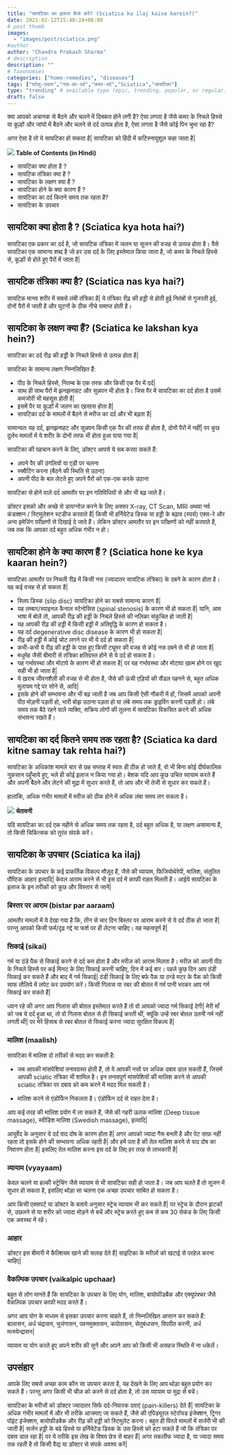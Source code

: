 ```yaml
---
title: "सायटिका का इलाज कैसे करें? (Sciatica ka ilaj kaise karein?)"
date: 2021-02-12T15:40:24+06:00
# post thumb
images:
  - "images/post/sciatica.png"
#author
author: "Chandra Prakash Sharma"
# description
description: ""
# Taxonomies
categories: ["home-remedies", "diseases"]
tags: ["घरेलु-उपाय","नस-का-दर्द","कमर-दर्द","Sciatica","सायटिका"]
type: "trending" # available type (epic, trending, popular, or regular)
draft: false
---
```


क्या आपको अचानक से बैठने और चलने में दिक्कत होने लगी है? ऐसा लगता है जैसे कमर के निचले हिस्से या कूल्हों और जांघो में बैठने और चलने से दर्द उत्पन्न होता है, ऐसा लगता है जैसे कोई पिन चुभा रहा है? 

अगर ऐसा है तो ये सायटिका हो सकता है| सायटिका को हिंदी में कटिस्नायुशूल कहा जाता है| 

<div class="toc-mak">
<img src="../../../images/pencil.png">
<b>Table of Contents (in Hindi)</b>
<ul>
<li>सायटिका क्या होता है ?</li>
<li>सायटिक तंत्रिका क्या है ?</li>
<li>सायटिका के लक्षण क्या हैं ?</li>
<li>सायटिका होने के क्या कारण हैं ?</li>
<li>सायटिका का दर्द कितने समय तक रहता है?</li>
<li>सायटिका के उपचार</li>
</ul>
</div>

## सायटिका क्या होता है ? (Sciatica kya hota hai?)

सायटिका एक प्रकार का दर्द है, जो सायटिक तंत्रिका में जलन या सूजन की वजह से उत्पन्न होता है। वैसे सायटिका एक सामान्य शब्द है जो हर उस दर्द के लिए इस्तेमाल किया जाता है, जो कमर के निचले हिस्से से, कूल्हों से होते हुए पैरों में जाता है| 

## सायटिक तंत्रिका क्या है? (Sciatica nas kya hai?)

सायटिक मानव शरीर में सबसे लंबी तंत्रिका है| ये तंत्रिका रीढ़ की हड्डी से होती हुई नितंबों से गुजरती हुई, दोनों पैरों में जाती है और घुटनों के ठीक नीचे समाप्त होती है।


## सायटिका के लक्षण क्या हैं? (Sciatica ke lakshan kya hein?)

सायटिका का दर्द रीढ़ की हड्डी के निचले हिस्से से उत्पन्न होता है| 

सायटिका के सामान्य लक्षण निम्नलिखित हैं:
* पीठ के निचले हिस्से, नितम्ब के एक तरफ और किसी एक पैर में दर्द| 
* साथ ही साथ पैरों में झनझनाहट और सुन्नपन भी होता है। जिस पैर में सायटिका का दर्द होता है उसमें कमजोरी भी महसूस होती है| 
* इसमें पैर या कूल्हों में जलन का एहसास होता है| 
* सायटिका दर्द के मामलों में बैठने से मरीज का दर्द और भी बढ़ता है| 

सामान्यतः यह दर्द, झनझनाहट और सुन्नपन किसी एक पैर की तरफ ही होता है, दोनों पैरों में नहीं|  पर कुछ दुर्लभ मामलों में ये शरीर के दोनों तरफ भी होता हुआ पाया गया है| 

सायटिका की पहचान करने के लिए, डॉक्टर आपसे ये सब करवा सकते हैं:
* अपने पैर की उंगलियों या एड़ी पर चलना 
* स्क्वैटिंग करना (बैठने की स्थिति से उठना)
* अपनी पीठ के बल लेटते हुए अपने पैरों को एक-एक करके उठाना 

सायटिका से होने वाले दर्द आमतौर पर इन गतिविधियों से और भी बढ़ जाते हैं।

डॉक्टर इसको और अच्छे से डायग्नोज़ करने के लिए अक्सर X-ray, CT Scan, MRI अथवा नर्व कंडक्शन / स्टिमुलेशन स्टडीज करवाते हैं| किसी भी हर्नियेटेड डिस्क या हड्डी के बढ़ाव (स्पर्स) एक्स-रे और अन्य इमेजिंग परीक्षणों से दिखाई दे जाते हैं। लेकिन डॉक्टर आमतौर पर इन परीक्षणों को नहीं करवाते हैं, जब तक कि आपका दर्द बहुत अधिक गंभीर न हो।


## सायटिका होने के क्या कारण हैं ? (Sciatica hone ke kya kaaran hein?)

सायटिका आमतौर पर निचली रीढ़ में किसी नस (ज्यादातर सायटिक तंत्रिका) के दबने के कारण होता है। यह कई वजह से हो सकता है| 

* स्लिप डिस्क (slip disc) सायटिका होने का सबसे सामान्य कारण है| 
* यह लम्बार/स्पाइनल कैनाल स्टेनोसिस (spinal stenosis) के कारण भी हो सकता है| यानि, आम भाषा में बोलें तो, आपकी रीढ़ की हड्डी के निचले हिस्से की नलिका संकुचित हो जाती है| 
* यह आपकी रीढ़ की हड्डी में किसी हड्डी में अतिवृद्धि के कारण हो सकता है।
* यह दर्द degenerative disc disease के कारण भी हो सकता है| 
* रीढ़ की हड्डी में कोई चोट लगने पर भी ये दर्द हो सकता है| 
* कभी-कभी ये रीढ़ की हड्डी के पास हुए किसी ट्यूमर की वजह से कोई नस दबने से भी हो जाता है| 
* मधुमेह जैसी बीमारी से तंत्रिका क्षतिग्रस्त होने से ये दर्द हो सकता है।
* यह गर्भावस्था और मोटापे के कारण भी हो सकता है| पर यह गर्भावस्था और मोटापा ख़त्म होने पर खुद सही भी हो जाता है| 
* ये ख़राब जीवनशैली की वजह से भी होता है, जैसे की ऊंची एड़ियों की सैंडल पहनने से, बहुत अधिक मुलायम गद्दे पर सोने से, आदि| 
* इसके होने की सम्भावना और भी बढ़ जाती है जब आप किसी ऐसी नौकरी में हों, जिसमें आपको अपनी पीठ मोड़नी पड़ती हो, भारी बोझ उठाना पड़ता हो या लंबे समय तक ड्राइविंग करनी पड़ती हो। लंबे समय तक बैठे रहने वाले व्यक्ति, सक्रिय लोगों की तुलना में सायटिका विकसित करने की अधिक संभावना रखते हैं।

## सायटिका का दर्द कितने समय तक रहता है? (Sciatica ka dard kitne samay tak rehta hai?)

सायटिका के अधिकांश मामले चार से छह सप्ताह में स्वतः ही ठीक हो जाते हैं, वो भी बिना कोई दीर्घकालिक नुक़सान पहुँचाये हुए, भले ही कोई इलाज न किया गया हो। बेशक यदि आप कुछ उचित व्यायाम करते हैं और अपनी बैठने और लेटने की मुद्रा में सुधार करते हैं, तो आप और भी तेजी से सुधार कर सकते हैं।

हालांकि, अधिक गंभीर मामलों में मरीज को ठीक होने में अधिक लंबा समय लग सकता है।

<div class="danger-mak">
  <img src="../../../images/warning.png">
  <b>चेतावनी</b> <br>
  
यदि सायटिका का दर्द एक महीने से अधिक समय तक रहता है, दर्द बहुत अधिक है, या लक्षण असामान्य हैं, तो किसी चिकित्सक को तुरंत संपर्क करें।
</div>

## सायटिका के उपचार (Sciatica ka ilaj)

सायटिका के उपचार के कई प्राकर्तिक विकल्प मौज़ूद हैं, जैसे की व्यायाम, फिजियोथेरेपी, मालिश, संतुलित पौष्टिक आहार इत्यादि| केवल आराम करने से भी इस दर्द में काफी राहत मिलती है। आईये सायटिका के इलाज के इन तरीकों को कुछ और विस्तार से जानें| 

### बिस्तर पर आराम (bistar par aaraam)

आमतौर मामलों में ये देखा गया है कि, तीन से चार दिन बिस्तर पर आराम करने से ये दर्द ठीक हो जाता है| परन्तु आपको किसी फर्म/दृढ़ गद्दे या फर्श पर ही लेटना चाहिए। यह महत्वपूर्ण है| 

### सिकाई (sikai)

गर्म या ठंडे पैक से सिकाई करने से दर्द कम होता है और मरीज़ को आराम मिलता है। मरीज़ को अपनी पीठ के निचले हिस्से पर कई मिनट के लिए सिकाई करनी चाहिए, दिन में कई बार। पहले कुछ दिन आप ठंडी सिकाई कर सकते हैं और बाद में गर्म सिकाई| ठंडी सिकाई के लिए बर्फ पैक या ठन्डे मटर के पैक को किसी साफ तौलिये में लपेट कर उपयोग करें। किसी गिलास या रबर की बोतल में गर्म पानी भरकर आप गर्म सिकाई कर सकते हैं| 

<div class="toc-mak">
ध्यान रहे की अगर आप गिलास की बोतल इस्तेमाल करते हैं तो वो आपको ज्यादा गर्म सिकाई देगी| मेरी माँ को जब ये दर्द हुआ था, तो वो गिलास बोतल से ही सिकाई करती थीं, क्यूंकि उन्हें रबर बोतल उतनी गर्म नहीं लगती थी| पर मेरे हिसाब से रबर बोतल से सिकाई करना ज्यादा सुरक्षित विकल्प है|
</div>

### मालिश (maalish)

सायटिका में  मालिश दो तरीकों से मदद कर सकती है: 

* जब आपकी मांसपेशियां तनावग्रस्त होती हैं, तो वे आपकी नसों पर अधिक दबाव डाल सकती हैं, जिसमें आपकी sciatic तंत्रिका भी शामिल है। इन तनावपूर्ण मांसपेशियों की मालिश करने से आपकी sciatic तंत्रिका पर दबाव को कम करने में मदद मिल सकती है।

* मालिश करने से एंडोर्फिन निकलता है। एंडोर्फिन दर्द से राहत देता है।

आप कई तरह की मालिश प्रयोग में ला सकते हैं, जैसे की गहरी ऊतक मालिश (Deep tissue massage), स्वीडिश मालिश (Swedish massage), इत्यादि| 

आयुर्वेद के अनुसार ये दर्द वाद दोष के कारण होता है| अगर आपको ज्यादा गैस बनती है और पेट साफ़ नहीं रहता तो इसके होने की सम्भावना अधिक रहती है| और हमें पता है की तेल मालिश करने से वाद दोष का निवारण होता है| इसलिए तेल मालिश करना इस दर्द के लिए हर तरह से लाभकारी है| 

### व्यायाम (vyayaam)

केवल चलने या हल्की स्ट्रेचिंग जैसे व्यायाम से भी सायटिका सही हो जाता है। जब आप चलते हैं तो सूजन में सुधार हो सकता है, इसलिए थोड़ा सा चलना एक अच्छा उपचार साबित हो सकता है।

आप किसी एक्सपर्ट या डॉक्टर के बताये अनुसार स्ट्रेच व्यायाम भी कर सकते हैं| पर स्ट्रेच के दौरान झटकों से, उछलने से या शरीर को ज्यादा मोड़ने से बचें और स्ट्रेच करते हुए कम से कम 30 सेकंड के लिए किसी एक अवस्था में रहें।

### आहार 

डॉक्टर इस बीमारी में कैल्शियम खाने की सलाह देते हैं| साइटिका के मरीज़ों को खटाई से परहेज़ करना चाहिए| 

### वैकल्पिक उपचार (vaikalpic upchaar)

बहुत से लोग मानते हैं कि सायटिका के उपचार के लिए योग, मालिश, बायोफीडबैक और एक्यूपंक्चर जैसे वैकल्पिक उपचार काफी मदद करते हैं।

अगर आप योग के माध्यम से इसका उपचार करना चाहते हैं, तो निम्नलिखित आसान कर सकते हैं: <br>
बालासन, अर्ध चंद्रासन, भुजंगासन, पवनमुक्तासन, कपोतासन, सेतुबंधासन, विपरीत करनी, अर्ध मत्स्येन्द्रासन| 

व्यायाम या योग करते हुए अपने शरीर की सुनें और अपने आप को किसी भी असहज स्थिति में ना धकेलें।

## उपसंहार 

आपके लिए सबसे अच्छा काम कौन सा उपचार करता है, यह देखने के लिए आप थोड़ा बहुत प्रयोग कर सकते हैं। परन्तु अगर किसी भी चीज़ को करने से दर्द होता है, तो उस व्यायाम या मुद्रा से बचें।

सायटिका के मरीजों को डॉक्टर ज्यादातर सिर्फ दर्द-निवारक दवाएं (pain-killers) देते हैं| सायटिका के अधिक गंभीर मामलों में और भी तरीके आजमाए जा सकते हैं, जैसे की एपिड्यूरल स्टेरॉयड इंजेक्शन, ट्रिगर पॉइंट इंजेक्शन, बायोफीडबैक और रीढ़ की हड्डी को स्टिमुलेट करना। बहुत ही विरले मामलों में सर्जरी भी की जाती है| सर्जन हड्डी के बढे हिस्से या हर्नियेटेड डिस्क के उस हिस्से को हटा सकते हैं जो कि तंत्रिका पर दबाव डाल रहा है| पर ये तरीके इस लेख के विषय छेत्र से बाहर हैं| अगर तकलीफ ज्यादा है, या ज्यादा समय तक रहती है तो किसी वैद्य या डॉक्टर से संपर्क अवश्य करें| 



